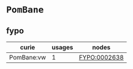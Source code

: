 # `PomBane`

## fypo

| curie      |   usages | nodes                                               |
|------------|----------|-----------------------------------------------------|
| PomBane:vw |        1 | [FYPO:0002638](https://bioregistry.io/FYPO:0002638) |

